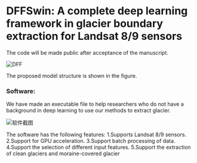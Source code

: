 DFFSwin: A complete deep learning framework in glacier boundary extraction for Landsat 8/9 sensors
====

The code will be made public after acceptance of the manuscript.

![DFF](https://github.com/yiyou101/Dense-Feature-Fusion-Swin/assets/82889935/e820336f-6b94-461b-9bd6-d66ce4b2d211)

The proposed model structure is shown in the figure.

### Software:

We have made an executable file to help researchers who do not have a background in deep learning to use our methods to extract glacier.

![软件截图](https://github.com/yiyou101/Dense-Feature-Fusion-Swin/assets/82889935/7a7daa5a-273a-4012-b523-329b9b5b2600)

The software has the following features: 1.Supports Landsat 8/9 sensors. 2.Support for GPU acceleration. 3.Support batch processing of data. 4.Support the selection of different input features. 5.Support the extraction of clean glaciers and moraine-covered glacier
